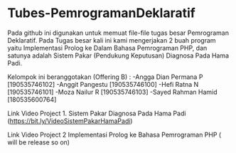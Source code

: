 # Tubes-PemrogramanDeklaratif
Pada github ini digunakan untuk memuat file-file tugas besar Pemrograman Deklaratif. Pada Tugas besar kali ini kami mengerjakan 2 buah program yaitu Implementasi Prolog ke Dalam Bahasa Pemrograman PHP, dan satunya adalah Sistem Pakar (Pendukung Keputusan) Diagnosa Pada Hama Padi.

Kelompok ini beranggotakan (Offering B) : 
-Angga Dian Permana P [190535746102] 
-Anggit Pangestu [190535746100] 
-Hefi Ratna N [190535746101] 
-Moza Nailur R [190535746103] 
-Sayed Rahman Hamid [180535600764]

Link Video Project 1. Sistem Pakar Diagnosa Pada Hama Padi (https://bit.ly/VideoSistemPakarHamaPadi)

Link Video Project 2 Implementasi Prolog ke Bahasa Pemrograman PHP ( will be release so on)

